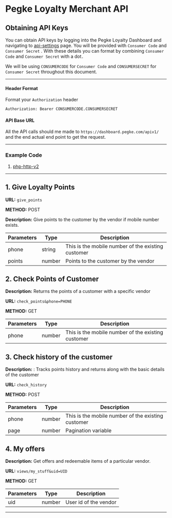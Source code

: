 # Pegke Loyalty Merchant API

## Obtaining  API Keys
You can obtain API keys by logging into the Pegke Loyalty Dashboard and navigating to [api-settings](https://dashboard.pegke.com/?q=api/apikeys) page. You will be provided with `Consumer Code` and `Consumer Secret` . With these details you can format by combining `Consumer Code` and `Consumer Secret` with a dot`.`  

We will be using `CONSUMERCODE` for `Consumer Code` and `CONSUMERSECRET` for `Consumer Secret` throughout this document.

---

#### Header Format
Format your `Authorization` header
```
Authorization: Bearer CONSUMERCODE.CONSUMERSECRET
```
#### API Base URL
All the API calls should me made to `https://dashboard.pegke.com/apiv1/` and the end actual end point to get the request.

---
### Example Code
1. [php-http-v2](/php-http-v2)


---
## 1. Give Loyalty Points
**URL:** `give_points`

**METHOD:** POST

**Description:** Give points to the customer by the vendor if mobile number exists.


| Parameters    | Type           | Description   |
| ------------- |-------------   | -----         |
| phone| string  | This is the mobile number of the existing customer         |
| points      | number       |   Points to the customer by the vendor         |

## 2. Check Points of Customer
**Description:** Returns the points of a customer with a specific vendor

**URL:** `check_points&phone=PHONE`

**METHOD:** GET

| Parameters    | Type           | Description   |
| ------------- |-------------   | -----         |
| phone| number  | This is the mobile number of the existing customer         |

## 3. Check history of the customer
**Description:** : Tracks points history and returns along with the basic details of the customer

**URL:** `check_history`

**METHOD:** POST


| Parameters    | Type           | Description   |
| ------------- |-------------   | -----         |
| phone| number  | This is the mobile number of the existing customer         |
| page| number  | Pagination variable       |

## 4. My offers
**Description:** Get offers and redeemable items of a particular vendor.

**URL:** `views/my_stuff&uid=UID`

**METHOD:** GET

| Parameters    | Type           | Description   |
| ------------- |-------------   | -----         |
| uid| number  | User id of the vendor|

---
